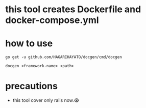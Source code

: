 # this tool creates Dockerfile and docker-compose.yml

# how to use

```
go get -u github.com/HAGARIHAYATO/docgen/cmd/docgen

docgen <framework-name> <path>
```

# precautions

- this tool cover only rails now.😭


